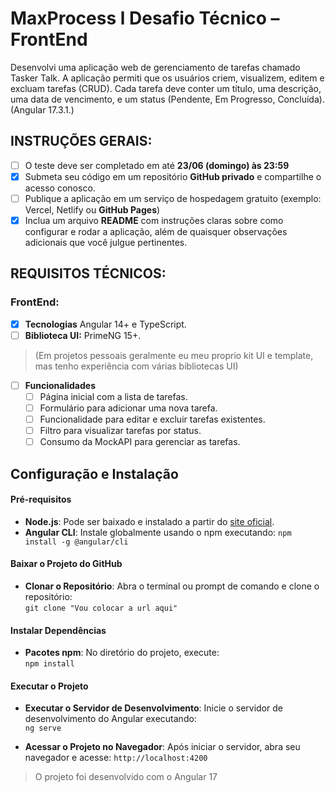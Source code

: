 
# MaxProcess l Desafio Técnico – FrontEnd
Desenvolvi uma aplicação web de gerenciamento de tarefas chamado Tasker Talk. A aplicação permiti que os usuários criem, visualizem, editem e excluam tarefas (CRUD). Cada tarefa deve conter um título, uma descrição, uma data de vencimento, e um status (Pendente, Em Progresso, Concluída).
(Angular 17.3.1.)

## INSTRUÇÕES GERAIS:
- [ ] O teste deve ser completado em até **23/06 (domingo) às 23:59**
- [X] Submeta seu código em um repositório **GitHub privado** e compartilhe o acesso conosco.
- [ ] Publique a aplicação em um serviço de hospedagem gratuito (exemplo: Vercel, Netlify ou **GitHub Pages**)
- [X] Inclua um arquivo **README** com instruções claras sobre como configurar e rodar a aplicação, além de quaisquer observações adicionais que você julgue pertinentes.  

## REQUISITOS TÉCNICOS:
### FrontEnd:
- [X] **Tecnologias** Angular 14+ e TypeScript.
- [ ] **Biblioteca UI:** PrimeNG 15+. 
> (Em projetos pessoais geralmente eu meu proprio kit UI e template, mas tenho experiência com várias bibliotecas UI)
- [ ] **Funcionalidades**
	- [ ] Página inicial com a lista de tarefas.
	- [ ] Formulário para adicionar uma nova tarefa.
	- [ ] Funcionalidade para editar e excluir tarefas existentes.
	- [ ] Filtro para visualizar tarefas por status.
	- [ ] Consumo da MockAPI para gerenciar as tarefas.

## Configuração e Instalação
#### Pré-requisitos
 - **Node.js**:  Pode ser baixado e instalado a partir do [site oficial](https://nodejs.org/).
- **Angular CLI**: Instale globalmente usando o npm executando:
    `npm install -g @angular/cli` 
    

#### Baixar o Projeto do GitHub
- **Clonar o Repositório**: Abra o terminal ou prompt de comando e clone o repositório:    
    `git clone "Vou colocar a url aqui"` 
    
#### Instalar Dependências
- **Pacotes npm**: No diretório do projeto, execute:    
    `npm install` 
    

#### Executar o Projeto
- **Executar o Servidor de Desenvolvimento**: Inicie o servidor de desenvolvimento do Angular executando:    
    `ng serve` 
    
- **Acessar o Projeto no Navegador**: Após iniciar o servidor, abra seu navegador e acesse:
    `http://localhost:4200` 
    
> O projeto foi desenvolvido com o Angular 17
